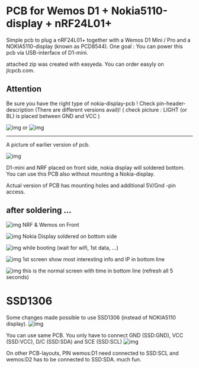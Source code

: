 # PCB for Wemos D1 + Nokia5110-display + nRF24L01+

Simple pcb to plug a nRF24L01+ together with a Wemos D1 Mini / Pro and a NOKIA5110-display (known as PCD8544).
One goal :  You can power this pcb via USB-interface of D1-mini.

attached zip was created with easyeda. You can order easyly on jlcpcb.com.

## Attention
Be sure you have the right type of nokia-display-pcb !
Check pin-header-description (There are different versions avail)!
( check picture : LIGHT (or BL) is placed between GND and VCC )

![img](Nokia5110-LCD.jpg) or ![img](Nokia5110-LCD2.jpg)

---

A picture of earlier version of pcb.

![img](PCB-V1.jpg)

D1-mini and NRF placed on front side, nokia display will soldered bottom.
You can use this PCB also without mounting a Nokia-display.

Actual version of PCB has mounting holes and additional 5V/Gnd -pin access.

## after soldering ...

![img](1_Front.jpg)
NRF & Wemos on Front

![img](2_Bottom.jpg)
Nokia Display soldered on bottom side

![img](3_booting.jpg)
while booting (wait for wifi, 1st data, ...)

![img](4_runIP.jpg)
1st screen show most interesting info and IP in bottom line

![img](5_runTime.jpg)
this is the normal screen with time in bottom line (refresh all 5 seconds)

# SSD1306

Some changes made possible to use SSD1306 (instead of NOKIA5110 display).
![img](SSD1306.png)

You can use same PCB. You only have to connect GND (SSD:GND), VCC (SSD:VCC), D/C (SSD:SDA) and SCE (SSD:SCL)
![img](6_Wiring_SSD1306.png)

On other PCB-layouts, PIN wemos:D1 need connected to SSD:SCL and wemos:D2 has to be connected to SSD:SDA.
much fun.

